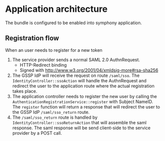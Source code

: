 # Application architecture

The bundle is configured to be enabled into symphony application. 

## Registration flow

When an user needs to register for a new token
 
1. The service provider sends a normal SAML 2.0 AuthnRequest.
    * HTTP-Redirect binding
    * Signed with http://www.w3.org/2001/04/xmldsig-more#rsa-sha256
2. The GSSP IdP will receive the request on route `/saml/sso`. The `IdentityController::ssoAction` will handle the AuthnRequest
   and redirect the user to the application route where the actual registration takes place.
3. The application controller needs to register the new user by calling the `AuthenticationRegistrationService::register` with Subject NameID. The `register` function 
   will return a response that will redirect the user to the GSSP IdP `/saml/sso_return` route.
4. The `/saml/sso_return` route is handled by `IdentityController::ssoReturnAction` that will assemble the saml response. 
   The saml response will be send client-side to the service provider by a POST call. 
